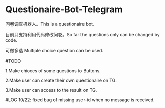 # Questionaire-Bot-Telegram

问卷调查机器人。This is a questionaire bot. 

目前只支持利用代码修改问卷。So far the questions only can be changed by code. 

可做多选 Multiple choice question can be used. 


#TODO

1.Make chioces of some questions to Buttons. 

2.Make user can create their own questionaire on TG. 

3.Make user can access to the result on TG. 

#LOG
10/22: fixed bug of missing user-id when no message is received.
